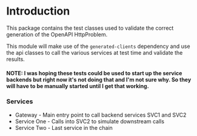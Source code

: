 # Introduction

This package contains the test classes used to validate the correct generation of the OpenAPI HttpProblem.

This module will make use of the `generated-clients` dependency and use the api classes to call the various services at test time and validate the results.

#### NOTE: I was hoping these tests could be used to start up the service backends but right now it's not doing that and I'm not sure why. So they will have to be manually started until I get that working.

### Services
* Gateway - Main entry point to call backend services SVC1 and SVC2
* Service One - Calls into SVC2 to simulate downstream calls
* Service Two - Last service in the chain
